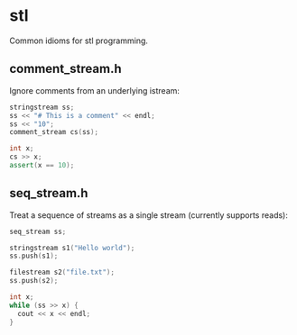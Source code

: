 # stl
Common idioms for stl programming.

## comment_stream.h
Ignore comments from an underlying istream:
``` c++
stringstream ss;
ss << "# This is a comment" << endl;
ss << "10";
comment_stream cs(ss);

int x;
cs >> x;
assert(x == 10);
```

## seq_stream.h
Treat a sequence of streams as a single stream (currently supports reads):
``` c++
seq_stream ss;

stringstream s1("Hello world");
ss.push(s1);

filestream s2("file.txt");
ss.push(s2);

int x;
while (ss >> x) {
  cout << x << endl;
}
```
